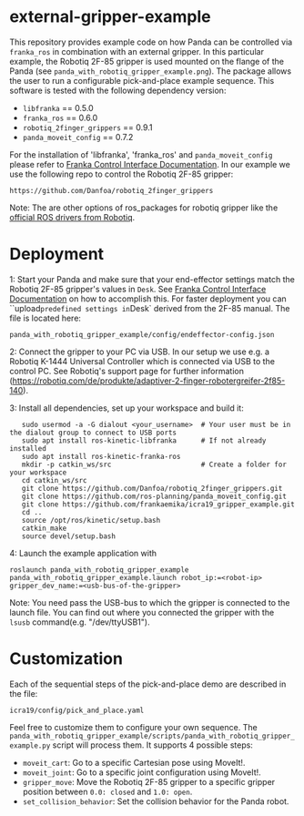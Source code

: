 # external-gripper-example #

This repository provides example code on how Panda can be controlled via `franka_ros` in combination with an external gripper. In this particular example, the Robotiq 2F-85 gripper is used mounted on the flange of the Panda (see `panda_with_robotiq_gripper_example.png`). The package allows the user to run a configurable pick-and-place example sequence.
This software is tested with the following dependency version:

- `libfranka` == 0.5.0
- `franka_ros` == 0.6.0
- `robotiq_2finger_grippers` == 0.9.1
- `panda_moveit_config` == 0.7.2

For the installation of 'libfranka', 'franka_ros' and `panda_moveit_config` please refer to [Franka Control Interface Documentation](https://frankaemika.github.io/docs/overview.html).
In our example we use the following repo to control the Robotiq 2F-85 gripper:

```
https://github.com/Danfoa/robotiq_2finger_grippers
```

Note: The are other options of ros_packages for robotiq gripper like the [official ROS drivers from Robotiq](https://github.com/ros-industrial/robotiq).


# Deployment #

1: Start your Panda and make sure that your end-effector settings match the Robotiq 2F-85 gripper's values in `Desk`. See [Franka Control Interface Documentation](https://frankaemika.github.io/docs/overview.html) on how to accomplish this. For faster deployment you can ``upload` predefined settings in `Desk` derived from the 2F-85 manual. The file is located here:

  ```
  panda_with_robotiq_gripper_example/config/endeffector-config.json
  ```

2: Connect the gripper to your PC via USB. In our setup we use e.g. a Robotiq K-1444 Universal Controller which is connected via USB to the control PC. See Robotiq's support page for further information (https://robotiq.com/de/produkte/adaptiver-2-finger-robotergreifer-2f85-140).

3: Install all dependencies, set up your workspace and build it:

 ```shell
    sudo usermod -a -G dialout <your_username>  # Your user must be in the dialout group to connect to USB ports
    sudo apt install ros-kinetic-libfranka      # If not already installed
    sudo apt install ros-kinetic-franka-ros
    mkdir -p catkin_ws/src                      # Create a folder for your workspace
    cd catkin_ws/src
    git clone https://github.com/Danfoa/robotiq_2finger_grippers.git
    git clone https://github.com/ros-planning/panda_moveit_config.git
    git clone https://github.com/frankaemika/icra19_gripper_example.git
    cd ..
    source /opt/ros/kinetic/setup.bash
    catkin_make
    source devel/setup.bash
 ```

4: Launch the example application with

```shell
roslaunch panda_with_robotiq_gripper_example panda_with_robotiq_gripper_example.launch robot_ip:=<robot-ip> gripper_dev_name:=<usb-bus-of-the-gripper>
```
Note: You need pass the USB-bus to which the gripper is connected to the launch file. You can find out where you connected the gripper with the `lsusb` command(e.g. "/dev/ttyUSB1").


# Customization #

Each of the sequential steps of the pick-and-place demo are described in the file:

```
icra19/config/pick_and_place.yaml
```

Feel free to customize them to configure your own sequence.
The `panda_with_robotiq_gripper_example/scripts/panda_with_robotiq_gripper_example.py` script will process them. It supports 4 possible steps:

- `moveit_cart`: Go to a specific Cartesian pose using MoveIt!.
- `moveit_joint`: Go to a specific joint configuration using MoveIt!.
- `gripper_move`: Move the Robotiq 2F-85 gripper to a specific gripper position between `0.0: closed` and `1.0: open`.
- `set_collision_behavior`: Set the collision behavior for the Panda robot.

